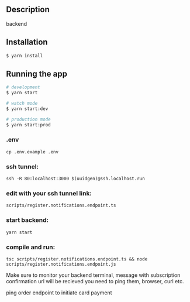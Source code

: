 ## Description

backend

## Installation

```bash
$ yarn install
```

## Running the app

```bash
# development
$ yarn start

# watch mode
$ yarn start:dev

# production mode
$ yarn start:prod
```

### .env

```
cp .env.example .env
```

### ssh tunnel:

```
ssh -R 80:localhost:3000 $(uuidgen)@ssh.localhost.run
```


### edit with your ssh tunnel link:
```
scripts/register.notifications.endpoint.ts
```

### start backend:
```
yarn start
```

### compile and run:
```
tsc scripts/register.notifications.endpoint.ts && node scripts/register.notifications.endpoint.js
```



Make sure to monitor your backend terminal, message with subscription confirmation url will be recieved
you need to ping them, browser, curl etc.

ping order endpoint to initiate card payment

[//]: # (## Test)

[//]: # ()
[//]: # (```bash)

[//]: # (# unit tests)

[//]: # ($ npm run test)

[//]: # ()
[//]: # (# e2e tests)

[//]: # ($ npm run test:e2e)

[//]: # ()
[//]: # (# test coverage)

[//]: # ($ npm run test:cov)

[//]: # (```)